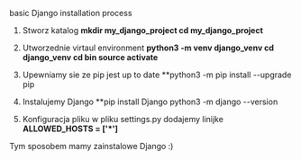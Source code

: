 basic Django installation process

1. Stworz katalog
**mkdir my_django_project
cd my_django_project**


2. Utworzednie virtaul environment
**python3 -m venv django_venv
cd django_venv
cd bin
source activate**


3. Upewniamy sie ze pip jest up to date
**python3 -m pip install --upgrade pip


4. Instalujemy Django
**pip install Django
python3 -m django --version


5. Konfiguracja pliku
w pliku settings.py dodajemy linijke
**ALLOWED_HOSTS = ['\*\']**


Tym sposobem mamy zainstalowe Django :)
